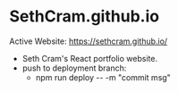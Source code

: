 # SethCram.github.io
Active Website: https://sethcram.github.io/
- Seth Cram's React portfolio website.
- push to deployment branch: 
  - npm run deploy -- -m "commit msg"
